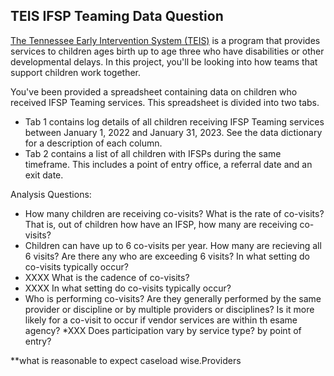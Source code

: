 ## TEIS IFSP Teaming Data Question

[The Tennessee Early Intervention System (TEIS)](https://www.tn.gov/didd/for-consumers/tennessee-early-intervention-system-teis.html) is a program that provides services to children ages birth up to age three who have disabilities or other developmental delays. In this project, you'll be looking into how teams that support children work together. 

You've been provided a spreadsheet containing data on children who received IFSP Teaming services. This spreadsheet is divided into two tabs.
* Tab 1 contains log details of all children receiving IFSP Teaming services between January 1, 2022 and January 31, 2023. See the data dictionary for a description of each column.
* Tab 2 contains a list of all children with IFSPs during the same timeframe. This includes a point of entry office, a referral date and an exit date.

Analysis Questions:
* How many children are receiving co-visits? What is the rate of co-visits? That is, out of children how have an IFSP, how many are receiving co-visits?
* Children can have up to 6 co-visits per year. How many are recieving all 6 visits? Are there any who are exceeding 6 visits? In what setting do co-visits typically occur?
* XXXX What is the cadence of co-visits?
* XXXX In what setting do co-visits typically occur?
* Who is performing co-visits? Are they generally performed by the same provider or discipline or by multiple providers or disciplines? Is it more likely for a co-visit to occur if vendor services are within th esame agency? 
*XXX  Does participation vary by service type? by point of entry?

**what is reasonable to expect caseload wise.Providers